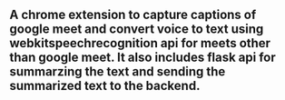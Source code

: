 ## A chrome extension to capture captions of google meet and convert voice to text using webkitspeechrecognition api for meets other than google meet. It also includes flask api for summarzing the text and sending the summarized text to the backend.
